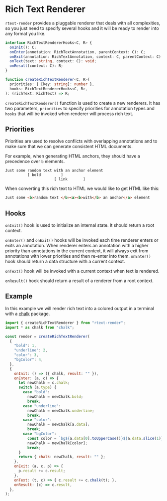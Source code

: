 # Rich Text Renderer

`rtext-render` provides a pluggable renderer that deals with all complexities, so you just need to specify several hooks
and it will be ready to render into any format you like.

```ts
interface RichTextRendererHooks<C, R> {
  onInit(): C;
  onEnter(annotation: RichTextAnnotation, parentContext: C): C;
  onExit(annotation: RichTextAnnotation, context: C, parentContext: C): void;
  onText(text: string, context: C): void;
  onResult(context: C): R;
}

function createRichTextRenderer<C, R>(
  priorities: { [key: string]: number },
  hooks: RichTextRendererHooks<C, R>,
): (richText: RichText) => R;
```

`createRichTextRenderer()` function is used to create a new renderers. It has two parameters, `priorities` to specify
priorities for annotation types and `hooks` that will be invoked when renderer will process rich text.

## Priorities

Priorities are used to resolve conflicts with overlapping annotations and to make sure that we can generate consistent
HTML documents.

For example, when generating HTML anchors, they should have a precedence over `b` elements.

```
Just some random text with an anchor element
          [ bold         ]
                      [ link       ]
```

When converting this rich text to HTML we would like to get HTML like this:

```html
Just some <b>random text </b><a><b>with</b> an anchor</a> element
```

## Hooks

`onInit()` hook is used to initialize an internal state. It should return a root context.

`onEnter()` and `onExit()` hooks will be invoked each time renderer enters or exits an annotation. When renderer enters
an annotation with a higher priority than annotations in the current context, it will always exit from annotations with
lower priorities and then re-enter into them. `onEnter()` hook should return a data structure with a current context.

`onText()` hook will be invoked with a current context when text is rendered.

`onResult()` hook should return a result of a renderer from a root context.

## Example

In this example we will render rich text into a colored output in a terminal with a
[chalk](https://www.npmjs.com/package/chalk) package.

```js
import { createRichTextRenderer } from "rtext-render";
import * as chalk from "chalk";

const render = createRichTextRenderer(
  {
    "bold": 1,
    "underline": 2,
    "color": 3,
    "bgColor": 4,
  },
  {
    onInit: () => ({ chalk, result: "" }),
    onEnter: (a, c) => {
      let newChalk = c.chalk;
      switch (a.type) {
        case "bold":
          newChalk = newChalk.bold;
          break;
        case "underline":
          newChalk = newChalk.underline;
          break;
        case "color":
          newChalk = newChalk[a.data];
          break;
        case "bgColor":
          const color = `bg${a.data[0].toUpperCase()}${a.data.slice(1)}`;
          newChalk = newChalk[color];
          break;
      }
      return { chalk: newChalk, result: "" };
    },
    onExit: (a, c, p) => {
      p.result += c.result;
    },
    onText: (t, c) => { c.result += c.chalk(t); },
    onResult: (c) => c.result,
  },
);
```
